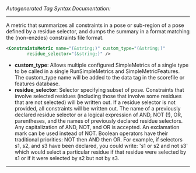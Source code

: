 <!-- THIS IS AN AUTOGENERATED FILE: Don't edit it directly, instead change the schema definition in the code itself. -->

_Autogenerated Tag Syntax Documentation:_

---
A metric that summarizes all constraints in a pose or sub-region of a pose defined by a residue selector, and dumps the summary in a format matching the (non-enzdes) constraints file format.

```xml
<ConstraintsMetric name="(&string;)" custom_type="(&string;)"
        residue_selector="(&string;)" />
```

-   **custom_type**: Allows multiple configured SimpleMetrics of a single type to be called in a single RunSimpleMetrics and SimpleMetricFeatures. 
 The custom_type name will be added to the data tag in the scorefile or features database.
-   **residue_selector**: Selector specifying subset of pose.  Constraints that involve selected residues (including those that involve some residues that are not selected) will be written out.  If a residue selector is not provided, all constraints will be written out. The name of a previously declared residue selector or a logical expression of AND, NOT (!), OR, parentheses, and the names of previously declared residue selectors. Any capitalization of AND, NOT, and OR is accepted. An exclamation mark can be used instead of NOT. Boolean operators have their traditional priorities: NOT then AND then OR. For example, if selectors s1, s2, and s3 have been declared, you could write: 's1 or s2 and not s3' which would select a particular residue if that residue were selected by s1 or if it were selected by s2 but not by s3.

---
